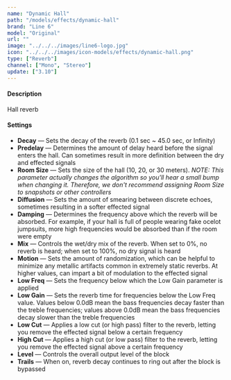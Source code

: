 ```yaml
---
name: "Dynamic Hall"
path: "/models/effects/dynamic-hall"
brand: "Line 6"
model: "Original"
url: ""
image: "../../../images/line6-logo.jpg"
icon: "../../../images/icon-models/effects/dynamic-hall.png"
type: ["Reverb"]
channel: ["Mono", "Stereo"]
update: ["3.10"]
---
```


#### Description

Hall reverb

#### Settings

- **Decay** — Sets the decay of the reverb (0.1 sec ~ 45.0 sec, or Infinity)
- **Predelay** — Determines the amount of delay heard before the signal enters the hall. Can sometimes result in more definition between the dry and effected signals
- **Room Size** — Sets the size of the hall (10, 20, or 30 meters). _NOTE: This parameter actually changes the algorithm so you'll hear a small bump when changing it. Therefore, we don't recommend assigning Room Size to snapshots or other controllers_
- **Diffusion** — Sets the amount of smearing between discrete echoes, sometimes resulting in a softer effected signal
- **Damping** — Determines the frequency above which the reverb will be absorbed. For example, if your hall is full of people wearing fake ocelot jumpsuits, more high frequencies would be absorbed than if the room were empty
- **Mix** — Controls the wet/dry mix of the reverb. When set to 0%, no reverb is heard; when set to 100%, no dry signal is heard
- **Motion** — Sets the amount of randomization, which can be helpful to minimize any metallic artifacts common in extremely static reverbs. At higher values, can impart a bit of modulation to the effected signal
- **Low Freq** — Sets the frequency below which the Low Gain parameter is applied
- **Low Gain** — Sets the reverb time for frequencies below the Low Freq value. Values below 0.0dB mean the bass frequencies decay faster than the treble frequencies; values above 0.0dB mean the bass frequencies decay slower than the treble frequencies
- **Low Cut** — Applies a low cut (or high pass) filter to the reverb, letting you remove the effected signal below a certain frequency
- **High Cut** — Applies a high cut (or low pass) filter to the reverb, letting you remove the effected signal above a certain frequency
- **Level** — Controls the overall output level of the block
- **Trails** — When on, reverb decay continues to ring out after the block is bypassed
